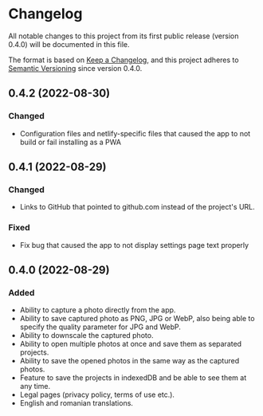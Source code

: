 # Changelog

All notable changes to this project from its first public release (version 0.4.0) will be documented in this file.

The format is based on [Keep a Changelog](https://keepachangelog.com/en/1.0.0/),
and this project adheres to [Semantic Versioning](https://semver.org/spec/v2.0.0.html) since version 0.4.0.

## 0.4.2 (2022-08-30)

### Changed

-   Configuration files and netlify-specific files that caused the app to not build or fail installing as a PWA

## 0.4.1 (2022-08-29)

### Changed

-   Links to GitHub that pointed to github.com instead of the project's URL.

### Fixed

-   Fix bug that caused the app to not display settings page text properly

## 0.4.0 (2022-08-29)

### Added

-   Ability to capture a photo directly from the app.
-   Ability to save captured photo as PNG, JPG or WebP, also being able to specify the quality parameter for JPG and WebP.
-   Ability to downscale the captured photo.
-   Ability to open multiple photos at once and save them as separated projects.
-   Ability to save the opened photos in the same way as the captured photos.
-   Feature to save the projects in indexedDB and be able to see them at any time.
-   Legal pages (privacy policy, terms of use etc.).
-   English and romanian translations.
